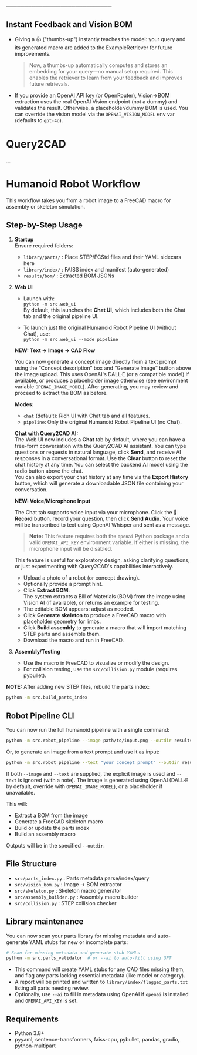 ─────────────────────────────
## Instant Feedback and Vision BOM

- Giving a 👍 ("thumbs-up") instantly teaches the model: your query and its generated macro are added to the ExampleRetriever for future improvements.  
  > Now, a thumbs-up automatically computes and stores an embedding for your query—no manual setup required. This enables the retriever to learn from your feedback and improves future retrievals.
- If you provide an OpenAI API key (or OpenRouter), Vision→BOM extraction uses the real OpenAI Vision endpoint (not a dummy) and validates the result. Otherwise, a placeholder/dummy BOM is used.
  You can override the vision model via the `OPENAI_VISION_MODEL` env var (defaults to `gpt-4o`).

# Query2CAD

...

# Humanoid Robot Workflow

This workflow takes you from a robot image to a FreeCAD macro for assembly or skeleton simulation.

## Step-by-Step Usage

1. **Startup**  
   Ensure required folders:  
   - `library/parts/` : Place STEP/FCStd files and their YAML sidecars here  
   - `library/index/` : FAISS index and manifest (auto-generated)  
   - `results/bom/`   : Extracted BOM JSONs  

2. **Web UI**  
   - Launch with:  
     `python -m src.web_ui`  
     By default, this launches the **Chat UI**, which includes both the Chat tab and the original pipeline UI.

   - To launch just the original Humanoid Robot Pipeline UI (without Chat), use:  
     `python -m src.web_ui --mode pipeline`

   **NEW: Text → Image → CAD Flow**

   You can now generate a concept image directly from a text prompt using the “Concept description” box and “Generate Image” button above the image upload. This uses OpenAI's DALL·E (or a compatible model) if available, or produces a placeholder image otherwise (see environment variable `OPENAI_IMAGE_MODEL`). After generating, you may review and proceed to extract the BOM as before.

   **Modes:**  
   - `chat` (default): Rich UI with Chat tab and all features.
   - `pipeline`: Only the original Humanoid Robot Pipeline UI (no Chat).

   **Chat with Query2CAD AI:**  
   The Web UI now includes a **Chat** tab by default, where you can have a free-form conversation with the Query2CAD AI assistant. You can type questions or requests in natural language, click **Send**, and receive AI responses in a conversational format. Use the **Clear** button to reset the chat history at any time. You can select the backend AI model using the radio button above the chat.  
   You can also export your chat history at any time via the **Export History** button, which will generate a downloadable JSON file containing your conversation.

   **NEW: Voice/Microphone Input**

   The Chat tab supports voice input via your microphone. Click the 🎤 **Record** button, record your question, then click **Send Audio**. Your voice will be transcribed to text using OpenAI Whisper and sent as a message.  
   > **Note:** This feature requires both the `openai` Python package and a valid `OPENAI_API_KEY` environment variable. If either is missing, the microphone input will be disabled.

   This feature is useful for exploratory design, asking clarifying questions, or just experimenting with Query2CAD's capabilities interactively.

   - Upload a photo of a robot (or concept drawing).
   - Optionally provide a prompt hint.
   - Click **Extract BOM**:  
     The system extracts a Bill of Materials (BOM) from the image using Vision AI (if available), or returns an example for testing.
   - The editable BOM appears: adjust as needed.
   - Click **Generate skeleton** to produce a FreeCAD macro with placeholder geometry for limbs.
   - Click **Build assembly** to generate a macro that will import matching STEP parts and assemble them.
   - Download the macro and run in FreeCAD.

3. **Assembly/Testing**  
   - Use the macro in FreeCAD to visualize or modify the design.
   - For collision testing, use the `src/collision.py` module (requires pybullet).

**NOTE:** After adding new STEP files, rebuild the parts index:
```bash
python -m src.build_parts_index
```

## Robot Pipeline CLI

You can now run the full humanoid pipeline with a single command:

```bash
python -m src.robot_pipeline --image path/to/input.png --outdir results/run1
```

Or, to generate an image from a text prompt and use it as input:

```bash
python -m src.robot_pipeline --text "your concept prompt" --outdir results/run2
```

If both `--image` and `--text` are supplied, the explicit image is used and `--text` is ignored (with a note). The image is generated using OpenAI (DALL·E by default, override with `OPENAI_IMAGE_MODEL`), or a placeholder if unavailable.

This will:
- Extract a BOM from the image
- Generate a FreeCAD skeleton macro
- Build or update the parts index
- Build an assembly macro

Outputs will be in the specified `--outdir`.

## File Structure

- `src/parts_index.py` : Parts metadata parse/index/query
- `src/vision_bom.py`  : Image → BOM extractor
- `src/skeleton.py`    : Skeleton macro generator
- `src/assembly_builder.py` : Assembly macro builder
- `src/collision.py`   : STEP collision checker

## Library maintenance

You can now scan your parts library for missing metadata and auto-generate YAML stubs for new or incomplete parts:

```bash
# Scan for missing metadata and generate stub YAMLs
python -m src.parts_validator  # or --ai to auto-fill using GPT
```

- This command will create YAML stubs for any CAD files missing them, and flag any parts lacking essential metadata (like model or category).
- A report will be printed and written to `library/index/flagged_parts.txt` listing all parts needing review.
- Optionally, use `--ai` to fill in metadata using OpenAI if `openai` is installed and `OPENAI_API_KEY` is set.

## Requirements

- Python 3.8+
- pyyaml, sentence-transformers, faiss-cpu, pybullet, pandas, gradio, python-multipart